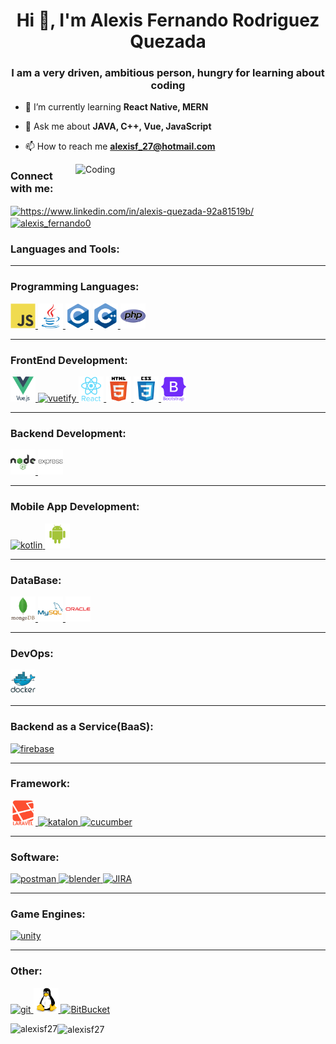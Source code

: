 <h1 align="center">Hi 👋, I'm Alexis Fernando Rodriguez Quezada</h1>
<h3 align="center">I am a very driven, ambitious person, hungry for learning about coding</h3>


- 🌱 I’m currently learning **React Native, MERN**

- 💬 Ask me about **JAVA, C++, Vue, JavaScript**

- 📫 How to reach me **alexisf_27@hotmail.com**

<img align="right" alt="Coding" width="400" src="https://i.pinimg.com/originals/e4/26/70/e426702edf874b181aced1e2fa5c6cde.gif">
<h3 align="left">Connect with me:</h3>
<p align="left">
  <a
    href="https://linkedin.com/in/https://www.linkedin.com/in/alexis-quezada-92a81519b/"
    target="blank"
  ><img
      align="center"
      src="https://raw.githubusercontent.com/rahuldkjain/github-profile-readme-generator/master/src/images/icons/Social/linked-in-alt.svg"
      alt="https://www.linkedin.com/in/alexis-quezada-92a81519b/"
      height="30"
      width="40"
    /></a>
  <a
    href="https://instagram.com/alexis_fernando0"
    target="blank"
  ><img
      align="center"
      src="https://raw.githubusercontent.com/rahuldkjain/github-profile-readme-generator/master/src/images/icons/Social/instagram.svg"
      alt="alexis_fernando0"
      height="30"
      width="40"
    /></a>
</p>



<h3 align="left">Languages and Tools:</h3>
<hr>
<h3 align="left">Programming Languages:</h3>

<p align="left">
  <a
    href="https://developer.mozilla.org/en-US/docs/Web/JavaScript"
    target="_blank"
    rel="noreferrer"
  >
    <img
      src="https://raw.githubusercontent.com/devicons/devicon/master/icons/javascript/javascript-original.svg"
      alt="javascript"
      width="40"
      height="40"
    />
  </a>
  <a
    href="https://www.java.com"
    target="_blank"
    rel="noreferrer"
  >
    <img
      src="https://raw.githubusercontent.com/devicons/devicon/master/icons/java/java-original.svg"
      alt="java"
      width="40"
      height="40"
    />
  </a>
  <a
    href="https://www.cprogramming.com/"
    target="_blank"
    rel="noreferrer"
  >
    <img
      src="https://raw.githubusercontent.com/devicons/devicon/master/icons/c/c-original.svg"
      alt="c"
      width="40"
      height="40"
    />
  </a>
  <a
    href="https://www.w3schools.com/cpp/"
    target="_blank"
    rel="noreferrer"
  >
    <img
      src="https://raw.githubusercontent.com/devicons/devicon/master/icons/cplusplus/cplusplus-original.svg"
      alt="cplusplus"
      width="40"
      height="40"
    />
  </a>
           <a
    href="https://www.php.net"
    target="_blank"
    rel="noreferrer"
  > <img
      src="https://raw.githubusercontent.com/devicons/devicon/master/icons/php/php-original.svg"
      alt="php"
      width="40"
      height="40"
    /> </a>

  <hr>
<h3 align="left">FrontEnd Development:</h3>

<a
  href="https://vuejs.org/"
  target="_blank"
  rel="noreferrer">
  <img
    src="https://raw.githubusercontent.com/devicons/devicon/master/icons/vuejs/vuejs-original-wordmark.svg"
    alt="vuejs"
    width="40"
    height="40"
  />
</a>
<a
  href="https://vuetifyjs.com/en/"
  target="_blank"
  rel="noreferrer"> <img
    src="https://bestofjs.org/logos/vuetify.svg"
    alt="vuetify"
    width="40"
    height="40"
  />
</a>
<a
  href="https://reactjs.org/"
  target="_blank"
  rel="noreferrer"> <img
    src="https://raw.githubusercontent.com/devicons/devicon/master/icons/react/react-original-wordmark.svg"
    alt="react"
    width="40"
    height="40"
  />
</a>
<a
  href="https://www.w3.org/html/"
  target="_blank"
  rel="noreferrer"> <img
    src="https://raw.githubusercontent.com/devicons/devicon/master/icons/html5/html5-original-wordmark.svg"
    alt="html5"
    width="40"
    height="40"
  /> </a>
<a
  href="https://www.w3schools.com/css/"
  target="_blank"
  rel="noreferrer"> <img
    src="https://raw.githubusercontent.com/devicons/devicon/master/icons/css3/css3-original-wordmark.svg"
    alt="css3"
    width="40"
    height="40"
  /> </a>
  <a
    href="https://getbootstrap.com"
    target="_blank"
    rel="noreferrer">
    <img
      src="https://raw.githubusercontent.com/devicons/devicon/master/icons/bootstrap/bootstrap-plain-wordmark.svg"
      alt="bootstrap"
      width="40"
      height="40"
    />
  </a>

<hr>
<h3 align="left">Backend Development:</h3>
<a
    href="https://nodejs.org"
    target="_blank"
    rel="noreferrer"
  > <img
      src="https://raw.githubusercontent.com/devicons/devicon/master/icons/nodejs/nodejs-original-wordmark.svg"
      alt="nodejs"
      width="40"
      height="40"
    /> </a>
<a
    href="https://expressjs.com"
    target="_blank"
    rel="noreferrer"
  > <img
      src="https://raw.githubusercontent.com/devicons/devicon/master/icons/express/express-original-wordmark.svg"
      alt="express"
      width="40"
      height="40"
    /> </a>
<hr>
<h3 align="left">Mobile App Development:</h3>
<a
    href="https://kotlinlang.org"
    target="_blank"
    rel="noreferrer"
  > <img
      src="https://www.vectorlogo.zone/logos/kotlinlang/kotlinlang-icon.svg"
      alt="kotlin"
      width="40"
      height="40"
    /> </a>
<a
    href="https://developer.android.com"
    target="_blank"
    rel="noreferrer"
  >
    <img
      src="https://raw.githubusercontent.com/devicons/devicon/master/icons/android/android-original-wordmark.svg"
      alt="android"
      width="40"
      height="40"
    /> </a>

<hr>
<h3 align="left">DataBase:</h3>
<a
    href="https://www.mongodb.com/"
    target="_blank"
    rel="noreferrer"
  > <img
      src="https://raw.githubusercontent.com/devicons/devicon/master/icons/mongodb/mongodb-original-wordmark.svg"
      alt="mongodb"
      width="40"
      height="40"
    /> </a>
<a
    href="https://www.mysql.com/"
    target="_blank"
    rel="noreferrer"
  > <img
      src="https://raw.githubusercontent.com/devicons/devicon/master/icons/mysql/mysql-original-wordmark.svg"
      alt="mysql"
      width="40"
      height="40"
    /> </a>  <a
    href="https://www.oracle.com/"
    target="_blank"
    rel="noreferrer"
  > <img
      src="https://raw.githubusercontent.com/devicons/devicon/master/icons/oracle/oracle-original.svg"
      alt="oracle"
      width="40"
      height="40"
    /> </a>
<hr>
<h3 align="left">DevOps:</h3>
<a
    href="https://www.docker.com/"
    target="_blank"
    rel="noreferrer"
  > <img
      src="https://raw.githubusercontent.com/devicons/devicon/master/icons/docker/docker-original-wordmark.svg"
      alt="docker"
      width="40"
      height="40"
    /> </a>
<hr>
<h3 align="left">Backend as a Service(BaaS):</h3>
<a
    href="https://firebase.google.com/"
    target="_blank"
    rel="noreferrer"
  > <img
      src="https://www.vectorlogo.zone/logos/firebase/firebase-icon.svg"
      alt="firebase"
      width="40"
      height="40"
    /> </a>
<hr>
<h3 align="left">Framework:</h3>
<a
    href="https://laravel.com/"
    target="_blank"
    rel="noreferrer"
  > <img
      src="https://raw.githubusercontent.com/devicons/devicon/master/icons/laravel/laravel-plain-wordmark.svg"
      alt="laravel"
      width="40"
      height="40"
    /> </a>
    <a href="https://katalon.com/" target="_blank" rel="noreferrer"> 
    <img src="https://blogs.perficient.com/files/Katalon-logo-vector.svg-1-600x400.png" alt="katalon" width="50" height="40"/>
</a>
 <a href="https://cucumber.io/" target="_blank" rel="noreferrer"> 
    <img src="https://static.javatpoint.com/tutorial/cucumber/images/cucumber-testing-tutorial.png" alt="cucumber" width="40" height="40"/>
</a>

<hr>

<h3 align="left">Software:</h3>
 <a
    href="https://postman.com"
    target="_blank"
    rel="noreferrer"
  > <img
      src="https://www.vectorlogo.zone/logos/getpostman/getpostman-icon.svg"
      alt="postman"
      width="40"
      height="40"
    /> </a> 
<a href="https://www.blender.org/" target="_blank" rel="noreferrer"> 
    <img src="https://download.blender.org/branding/community/blender_community_badge_white.svg" alt="blender" width="40" height="40"/>
</a>
<a href="https://www.atlassian.com/es/software/jira" target="_blank" rel="noreferrer"> 
    <img src="https://velog.velcdn.com/images/chickenrun/post/01adfc12-38df-43d3-af17-5481f9cece33/image.png" alt="JIRA" width="90" height="40"/>
</a>



<hr>
<h3 align="left">Game Engines:</h3>
<a
    href="https://unity.com/"
    target="_blank"
    rel="noreferrer"
  > <img
      src="https://www.vectorlogo.zone/logos/unity3d/unity3d-icon.svg"
      alt="unity"
      width="40"
      height="40"
    /> </a>
<hr>
<h3 align="left">Other:</h3>
<a
    href="https://git-scm.com/"
    target="_blank"
    rel="noreferrer"
  > <img
      src="https://www.vectorlogo.zone/logos/git-scm/git-scm-icon.svg"
      alt="git"
      width="40"
      height="40"
    /> </a> 
<a
    href="https://www.linux.org/"
    target="_blank"
    rel="noreferrer"> 
    <img
      src="https://raw.githubusercontent.com/devicons/devicon/master/icons/linux/linux-original.svg"
      alt="linux"
      width="40"
      height="40"
    /> </a> 
<a href="https://bitbucket.org/" target="_blank" rel="noreferrer"> 
    <img src="https://s3.amazonaws.com//beta-img.b2bstack.net/uploads/production/product/product_image/4169/thumb_Bitbucket.jpg" alt="BitBucket" width="70" height="60"/>
</a>



</p>

<p><img
    align="left"
    src="https://github-readme-stats.vercel.app/api/top-langs?username=alexisf27&show_icons=true&locale=en&layout=compact"
    alt="alexisf27"
  /></p>
<p>
    <img
    align="center"
    src="https://github-readme-streak-stats.herokuapp.com/?user=alexisf27&"
    alt="alexisf27"
  /></p>

